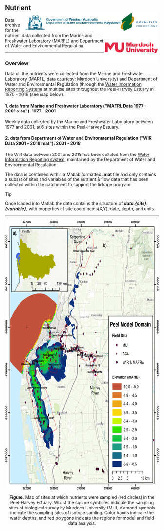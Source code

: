 ## Nutrient  <img src="https://github.com/AquaticEcoDynamics/Peel_ARC/blob/master/Images/Logos/dwer.png" align="right"> <img src="https://github.com/AquaticEcoDynamics/Peel_ARC/blob/master/Images/Logos/murdoch-new.png" width="180" height="100" align="right"> 

<p></p>
Data archive for the nutrient data collected from the Marine and Freshwater Laboratory (MARFL) and Department of Water and Environmental Regulation.

---
### Overview

Data on the nutrients were collected from the Marine and Freshwater Laboratory (MARFL, data courtesy: Murdoch University) and Department of Water and Environmental Regulation (through the 
[Water Information Reporting System](https://wir.water.wa.gov.au/Pages/Water-Information-Reporting.aspx)) at multiple sites throughout the Peel-Harvey Estuary in 1970 - 2018 (see map below).


#### 1. data from Marine and Freshwater Laboratory ("MAFRL Data 1977 - 2001.xlsx"): 1977 - 2001

Weekly data collected by the Marine and Freshwater Laboratory between 1977 and 2001, at 6 sites within the Peel-Harvey Estuary.

#### 2. data from Department of Water and Environmental Regulation ("WIR Data 2001 - 2018.mat"): 2001 - 2018

The WIR data between 2001 and 2018 has been collated from the [Water Information Reporting system](https://wir.water.wa.gov.au/Pages/Water-Information-Reporting.aspx), maintained by the Department of Water and Environmental Regulation.

The data is contained within a Matlab formatted **.mat** file and only contains a subset of sites and variables of the nutrient & flow data that has been collected within the catchment to support the linkage program.

> [!TIP]
> Once loaded into Matlab the data contains the structure of ***data.{site}.{variable}***, with properties of site coordinates(X,Y), date, depth, and units
> 


---

<p align="center">
  <kbd>
    <img src="https://github.com/AquaticEcoDynamics/Peel_ARC/blob/master/Images/Data_Overview.png" width="714" height="884.5" align="center">
  </kbd>
</p>


<p align="center">
  <strong>Figure.</strong> Map of sites at which nutrients were sampled (red circles) in the Peel-Harvey Estuary. Whilst the square symboles indicate the sampling sites of biological survey by Murdoch University (MU),
  diamond symbols indicate the sampling sites of isotope samling. Color bands indicate the water depths, and red polygons indicate the regions for model and field data analysis. 
</p>

<!--
```
- Salinity
- Temperature
- DO
- pH
- Secchi
- ACO
- Oxy. Sat (%)
- PO4
- ORGN
- NH4
- NO3
- SiO2
- ChlA
- PHAEO
```

<img src="https://github.com/AquaticEcoDynamics/Peel_ARC/blob/master/Images/MAFRL.png">

| Contact                          | Email Address               |
| -------------------------------- | --------------------------- |
| Marine and Freshwater Laboratory | k.wienczugow@murdoch.edu.au |


| Contact                     | Website                                                           | Email Address       |
| --------------------------- | ----------------------------------------------------------------- | ------------------- |
| Water Information Reporting | http://wir.water.wa.gov.au/Pages/Water-Information-Reporting.aspx | wir@water.wa.gov.au |

-->
